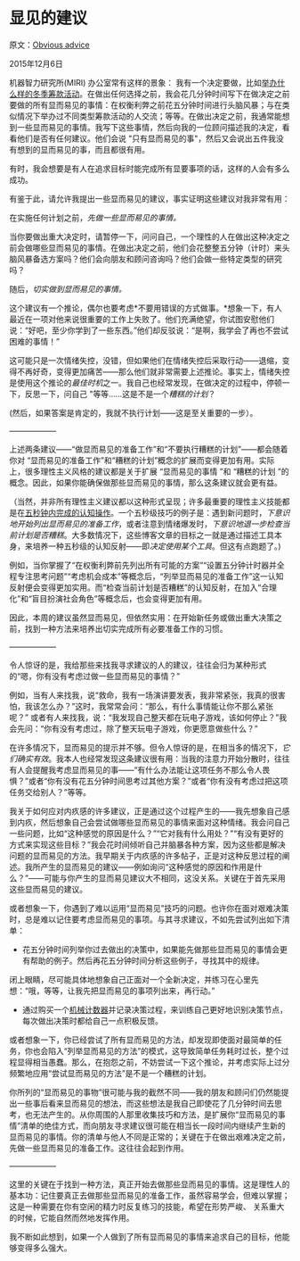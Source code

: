 # 显见的建议

原文：[Obvious advice](https://mindingourway.com/obvious-advice/)

2015年12月6日

机器智力研究所(MIRI) 办公室常有这样的景象： 我有一个决定要做，比如[举办什么样的冬季筹款活动](https://intelligence.org/2015/12/01/miri-2015-winter-fundraiser/)。在做出任何选择之前，我会花几分钟时间写下在做决定之前要做的所有显而易见的事情：在权衡利弊之前花五分钟时间进行头脑风暴；与在类似情况下举办过不同类型筹款活动的人交流；等等。在做出决定之前，我通常能想到一些显而易见的事情。我写下这些事情，然后向我的一位顾问描述我的决定，看看他们是否有任何建议。他们会说 "只有显而易见的事"，然后又会说出五件我没有想到的显而易见的事，而且都很有用。

有时，我会想要是有人在追求目标时能完成所有显要事项的话，这样的人会有多么成功。

有鉴于此，请允许我提出一些显而易见的建议，事实证明这些建议对我非常有用：

在实施任何计划之前，*先做一些显而易见的事情。*

当你要做出重大决定时，请暂停一下，问问自己，一个理性的人在做出这种决定之前会做哪些显而易见的事情。在做出决定之前，他们会花整整五分钟（计时）来头脑风暴备选方案吗？他们会向朋友和顾问咨询吗？他们会做一些特定类型的研究吗？

随后，*切实做到显而易见的事情。*

这个建议有一个推论，偶尔也要考虑*不要用错误的方式做事。*想象一下，有人最近在一项对他来说很重要的工作上失败了。他们充满绝望，你试图安慰他们说：“好吧，至少你学到了一些东西。”他们却反驳说：“是啊，我学会了再也不尝试困难的事情！”

这可能只是一次情绪失控，没错，但如果他们在情绪失控后采取行动——退缩，变得不再好奇，变得更加痛苦——那么他们就非常需要上述推论。事实上，情绪失控是使用这个推论的*最佳时机*之一。我自己也经常发现，在做决定的过程中，停顿一下，反思一下，问自己 "等等......这是不是一个*糟糕的计划*？

(然后，如果答案是肯定的，我就不执行计划——这是至关重要的一步）。

——————

上述两条建议——“做显而易见的准备工作”和“不要执行糟糕的计划”——都会随着你对 “显而易见的准备工作”和“糟糕的计划”概念的扩展而变得更加有用。实际上，很多理性主义风格的建议都是关于扩展 “显而易见的事情 ”和 “糟糕的计划 ”的概念。因此，如果你能确保做那些显而易见的事情，那么这条建议就会更有益。

（当然，并非所有理性主义建议都以这种形式呈现；许多最重要的理性主义技能都是在[五秒钟内完成的认知操作](http://lesswrong.com/lw/5kz/the_5second_level/)。一个五秒级技巧的例子是：遇到新问题时，*下意识地开始列出显而易见的准备工作*，或者注意到情绪爆发时，*下意识地退一步检查当前计划是否糟糕*。大多数情况下，这些博客文章的目标之一就是通过描述工具本身，来培养一种五秒级的认知反射——即*决定使用某个工具*。但这有点跑题了。)

例如，当你掌握了“在权衡利弊前先列出所有可能的方案”“设置五分钟计时器并全程专注思考问题”“考虑机会成本”等概念后，“列举显而易见的准备工作”这一认知反射便会变得更加实用。而“检查当前计划是否糟糕”的认知反射，在加入“合理化”和“盲目扮演社会角色”等概念后，也会变得更加有用。

因此，本周的建议虽然显而易见，但依然实用：在开始新任务或做出重大决策之前，找到一种方法来培养出切实完成所有必要准备工作的习惯。

——————

令人惊讶的是，我给那些来找我寻求建议的人的建议，往往会归为某种形式的“嗯，你有没有考虑过做一些显而易见的事情？”

例如，当有人来找我，说“救命，我有一场演讲要发表，我非常紧张，我真的很害怕，我该怎么办？”这时，我常常会问：“那么，有什么事情能让你不那么紧张呢？” 或者有人来找我，说：“我发现自己整天都在玩电子游戏，该如何停止？”我会先问：“你有没有考虑过，除了整天玩电子游戏，你更愿意做些什么？”

在许多情况下，显而易见的提示并不够。但令人惊讶的是，在相当多的情况下，*它们确实有效*。我本人也经常发现这条建议很有用：当我的注意力开始分散时，往往有人会提醒我考虑显而易见的事——“有什么办法能让这项任务不那么令人畏惧？”或者“你有没有花五分钟时间思考过其他方案？”或者“你有没有考虑过把这项任务交给别人？”等等。

我关于如何应对内疚感的许多建议，正是通过这个过程产生的——我先想象自己感到内疚，然后想象自己会尝试做哪些显而易见的事情来面对这种情绪。我会问自己一些问题，比如“这种感觉的原因是什么？”“它对我有什么用处？”“有没有更好的方式来实现这些目标？”我会花时间倾听自己并脑暴各种方案，因为这些都是解决问题的显而易见的方法。我早期关于内疚感的许多帖子，正是对这种反思过程的阐述。我所产生的显而易见的建议——例如询问“这种感觉的原因和作用是什么？”——可能与你产生的显而易见建议大不相同，这没关系。关键在于首先采用这些显而易见的建议。

或者想象一下，你遇到了难以运用“显而易见”技巧的问题。也许你在面对艰难决策时，总是难以记住要考虑显而易见的事项。与其寻求建议，不如先尝试列出如下清单：

- 花五分钟时间列举你过去做出的决策中，如果能先做那些显而易见的事情会更有帮助的例子。然后再花五分钟时间分析这些例子，寻找其中的规律。

闭上眼睛，尽可能具体地想象自己正面对一个全新决定，并练习在心里先想：“哦，等等，让我先把显而易见的事项列出来，再行动。”

- 通过购买一个[机械计数器](http://smile.amazon.com/GOGO-Tally-Counter-Manual-Mechanical/dp/B001KX1VW2?sa-no-redirect=1)并记录决策过程，来训练自己更好地识别决策节点，每次做出决策时都给自己一点积极反馈。

或者想象一下，你已经尝试了所有显而易见的方法，却发现即使面对最简单的任务，你也会陷入“列举显而易见的方法”的模式，这导致简单任务耗时过长，整个过程显得相当愚蠢。那么，在抱怨之前，不妨尝试一下这个推论，并考虑实际上过分频繁地应用“尝试显而易见的方法”是不是一个糟糕的计划。

你所列的“显而易见的事物”很可能与我的截然不同——我的朋友和顾问们仍然能提出一些事后看来显而易见的想法，而这些想法是我自己即使花了几分钟时间去思考，也无法产生的。从你周围的人那里收集技巧和方法，是扩展你“显而易见的事情”清单的绝佳方式，而向朋友寻求建议很可能在相当长一段时间内继续产生新的显而易见的事情。你的清单与他人不同是正常的；关键在于在做出艰难决定之前，先做一些显而易见的准备工作。这往往会起到作用。

——————

这里的关键在于找到一种方法，真正开始去做那些显而易见的事情。这是理性人的基本功：记住要真正去做那些显而易见的准备工作，虽然容易学会，但难以掌握；这是一种需要在你有空闲的精力时反复练习的技能，希望在形势严峻、 关系重大的时候，它能自然而然地发挥作用。

我不断如此想到，如果一个人做到了所有显而易见的事情来追求自己的目标，他能够变得多么强大。